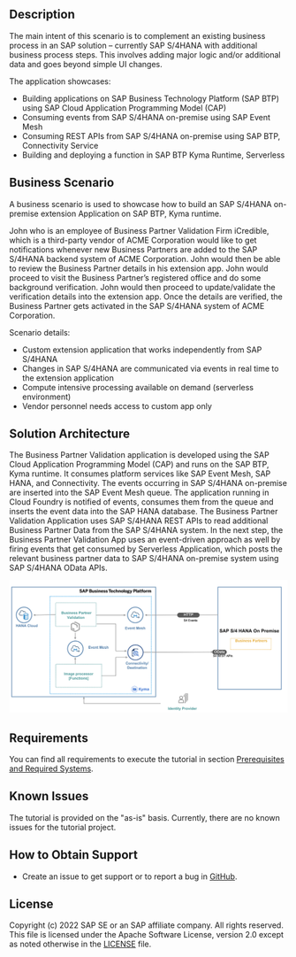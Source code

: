 <!-- # TODO: add the final title of the mission used in DC

> Note: The content of this GitHub repository has been created as source for the SAP Discovery Center Mission [tbd](tbd). So we recommend using directly the mission in the SAP Discovery Center.
-->

## Description

The main intent of this scenario is to complement an existing business process in an SAP solution – currently SAP S/4HANA with additional business process steps. This involves adding major logic and/or additional data and goes beyond simple UI changes.

The application showcases:

- Building applications on SAP Business Technology Platform (SAP BTP) using SAP Cloud Application Programming Model (CAP)
- Consuming events from SAP S/4HANA on-premise using SAP Event Mesh
- Consuming REST APIs from SAP S/4HANA on-premise using SAP BTP, Connectivity Service
- Building and deploying a function in SAP BTP Kyma Runtime, Serverless

## Business Scenario

A business scenario is used to showcase how to build an SAP S/4HANA on-premise extension Application on SAP BTP, Kyma runtime.

John who is an employee of Business Partner Validation Firm iCredible, which is a third-party vendor of ACME Corporation would like to get notifications whenever new Business Partners are added to the SAP S/4HANA backend system of ACME Corporation. John would then be able to review the Business Partner details in his extension app. John would proceed to visit the Business Partner’s registered office and do some background verification. John would then proceed to update/validate the verification details into the extension app. Once the details are verified, the Business Partner gets activated in the SAP S/4HANA system of ACME Corporation.

Scenario details:

- Custom extension application that works independently from SAP S/4HANA
- Changes in SAP S/4HANA are communicated via events in real time to the extension application
- Compute intensive processing available on demand (serverless environment)
- Vendor personnel needs access to custom app only

## Solution Architecture

The Business Partner Validation application is developed using the SAP Cloud Application Programming Model (CAP) and runs on the SAP BTP, Kyma runtime. It consumes platform services like SAP Event Mesh, SAP HANA, and Connectivity. The events occurring in SAP S/4HANA on-premise are inserted into the SAP Event Mesh queue. The application running in Cloud Foundry is notified of events, consumes them from the queue and inserts the event data into the SAP HANA database. The Business Partner Validation Application uses SAP S/4HANA REST APIs to read additional Business Partner Data from the SAP S/4HANA system. In the next step, the Business Partner Validation App uses an event-driven approach as well by firing events that get consumed by Serverless Application, which posts the relevant business partner data to SAP S/4HANA on-premise system using SAP S/4HANA OData APIs.

![solution diagram](../../images/solutionDiagram.jpg)

## Requirements

You can find all requirements to execute the tutorial in section [Prerequisites and Required Systems](prepare/prerequisites/README.md).

## Known Issues

The tutorial is provided on the "as-is" basis. Currently, there are no known issues for the tutorial project.

## How to Obtain Support

- Create an issue to get support or to report a bug in [GitHub](https://github.tools.sap/refapps/kyma-cap-s4ems/issues).

## License

Copyright (c) 2022 SAP SE or an SAP affiliate company. All rights reserved. This file is licensed under the Apache Software License, version 2.0 except as noted otherwise in the [LICENSE](LICENSES/Apache-2.0.txt) file.